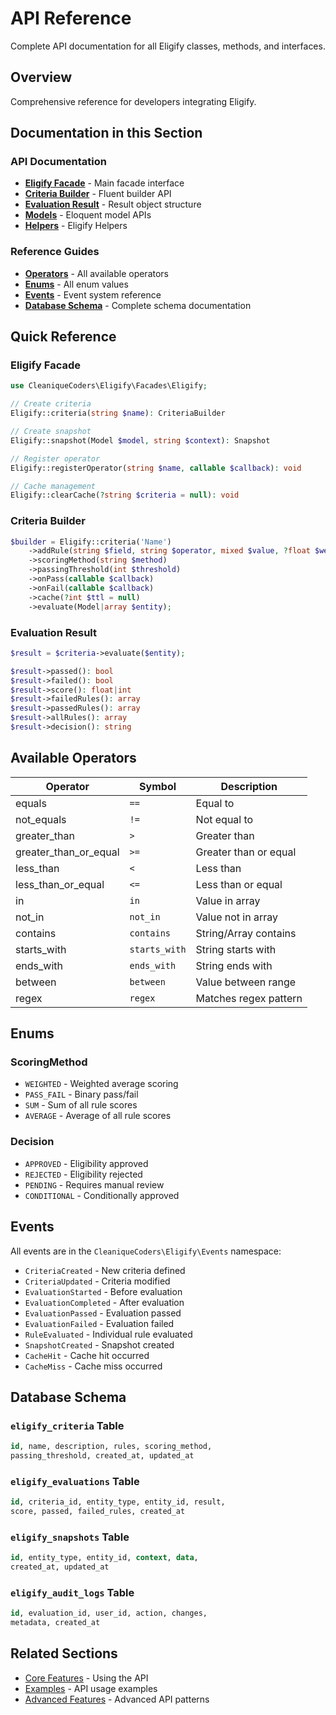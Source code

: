 # API Reference

Complete API documentation for all Eligify classes, methods, and interfaces.

## Overview

Comprehensive reference for developers integrating Eligify.

## Documentation in this Section

### API Documentation

- **[Eligify Facade](api/eligify-facade.md)** - Main facade interface
- **[Criteria Builder](api/criteria-builder.md)** - Fluent builder API
- **[Evaluation Result](api/evaluation-result.md)** - Result object structure
- **[Models](api/models.md)** - Eloquent model APIs
- **[Helpers](api/helpers.md)** - Eligify Helpers

### Reference Guides

- **[Operators](operators.md)** - All available operators
- **[Enums](enums.md)** - All enum values
- **[Events](events.md)** - Event system reference
- **[Database Schema](database-schema.md)** - Complete schema documentation

## Quick Reference

### Eligify Facade

```php
use CleaniqueCoders\Eligify\Facades\Eligify;

// Create criteria
Eligify::criteria(string $name): CriteriaBuilder

// Create snapshot
Eligify::snapshot(Model $model, string $context): Snapshot

// Register operator
Eligify::registerOperator(string $name, callable $callback): void

// Cache management
Eligify::clearCache(?string $criteria = null): void
```

### Criteria Builder

```php
$builder = Eligify::criteria('Name')
    ->addRule(string $field, string $operator, mixed $value, ?float $weight = null)
    ->scoringMethod(string $method)
    ->passingThreshold(int $threshold)
    ->onPass(callable $callback)
    ->onFail(callable $callback)
    ->cache(?int $ttl = null)
    ->evaluate(Model|array $entity);
```

### Evaluation Result

```php
$result = $criteria->evaluate($entity);

$result->passed(): bool
$result->failed(): bool
$result->score(): float|int
$result->failedRules(): array
$result->passedRules(): array
$result->allRules(): array
$result->decision(): string
```

## Available Operators

| Operator | Symbol | Description |
|----------|--------|-------------|
| equals | `==` | Equal to |
| not_equals | `!=` | Not equal to |
| greater_than | `>` | Greater than |
| greater_than_or_equal | `>=` | Greater than or equal |
| less_than | `<` | Less than |
| less_than_or_equal | `<=` | Less than or equal |
| in | `in` | Value in array |
| not_in | `not_in` | Value not in array |
| contains | `contains` | String/Array contains |
| starts_with | `starts_with` | String starts with |
| ends_with | `ends_with` | String ends with |
| between | `between` | Value between range |
| regex | `regex` | Matches regex pattern |

## Enums

### ScoringMethod

- `WEIGHTED` - Weighted average scoring
- `PASS_FAIL` - Binary pass/fail
- `SUM` - Sum of all rule scores
- `AVERAGE` - Average of all rule scores

### Decision

- `APPROVED` - Eligibility approved
- `REJECTED` - Eligibility rejected
- `PENDING` - Requires manual review
- `CONDITIONAL` - Conditionally approved

## Events

All events are in the `CleaniqueCoders\Eligify\Events` namespace:

- `CriteriaCreated` - New criteria defined
- `CriteriaUpdated` - Criteria modified
- `EvaluationStarted` - Before evaluation
- `EvaluationCompleted` - After evaluation
- `EvaluationPassed` - Evaluation passed
- `EvaluationFailed` - Evaluation failed
- `RuleEvaluated` - Individual rule evaluated
- `SnapshotCreated` - Snapshot created
- `CacheHit` - Cache hit occurred
- `CacheMiss` - Cache miss occurred

## Database Schema

### `eligify_criteria` Table

```sql
id, name, description, rules, scoring_method,
passing_threshold, created_at, updated_at
```

### `eligify_evaluations` Table

```sql
id, criteria_id, entity_type, entity_id, result,
score, passed, failed_rules, created_at
```

### `eligify_snapshots` Table

```sql
id, entity_type, entity_id, context, data,
created_at, updated_at
```

### `eligify_audit_logs` Table

```sql
id, evaluation_id, user_id, action, changes,
metadata, created_at
```

## Related Sections

- [Core Features](../03-core-features/) - Using the API
- [Examples](../13-examples/) - API usage examples
- [Advanced Features](../07-advanced-features/) - Advanced API patterns
